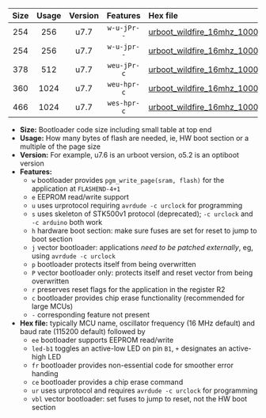 |Size|Usage|Version|Features|Hex file|
|:-:|:-:|:-:|:-:|:--|
|254|256|u7.7|`w-u-jPr--`|[urboot_wildfire_16mhz_1000000bps_led+b5_ur_vbl.hex](https://raw.githubusercontent.com/stefanrueger/urboot.hex/main/boards/wildfire/fcpu_16mhz/1000000_bps/urboot_wildfire_16mhz_1000000bps_led+b5_ur_vbl.hex)|
|254|256|u7.7|`w-u-jpr--`|[urboot_wildfire_16mhz_1000000bps_led+b5_fr_ur_vbl.hex](https://raw.githubusercontent.com/stefanrueger/urboot.hex/main/boards/wildfire/fcpu_16mhz/1000000_bps/urboot_wildfire_16mhz_1000000bps_led+b5_fr_ur_vbl.hex)|
|378|512|u7.7|`weu-jPr-c`|[urboot_wildfire_16mhz_1000000bps_ee_led+b5_fr_ce_ur_vbl.hex](https://raw.githubusercontent.com/stefanrueger/urboot.hex/main/boards/wildfire/fcpu_16mhz/1000000_bps/urboot_wildfire_16mhz_1000000bps_ee_led+b5_fr_ce_ur_vbl.hex)|
|360|1024|u7.7|`weu-hpr-c`|[urboot_wildfire_16mhz_1000000bps_ee_led+b5_fr_ce_ur.hex](https://raw.githubusercontent.com/stefanrueger/urboot.hex/main/boards/wildfire/fcpu_16mhz/1000000_bps/urboot_wildfire_16mhz_1000000bps_ee_led+b5_fr_ce_ur.hex)|
|466|1024|u7.7|`wes-hpr-c`|[urboot_wildfire_16mhz_1000000bps_ee_led+b5_fr_ce.hex](https://raw.githubusercontent.com/stefanrueger/urboot.hex/main/boards/wildfire/fcpu_16mhz/1000000_bps/urboot_wildfire_16mhz_1000000bps_ee_led+b5_fr_ce.hex)|

- **Size:** Bootloader code size including small table at top end
- **Usage:** How many bytes of flash are needed, ie, HW boot section or a multiple of the page size
- **Version:** For example, u7.6 is an urboot version, o5.2 is an optiboot version
- **Features:**
  + `w` bootloader provides `pgm_write_page(sram, flash)` for the application at `FLASHEND-4+1`
  + `e` EEPROM read/write support
  + `u` uses urprotocol requiring `avrdude -c urclock` for programming
  + `s` uses skeleton of STK500v1 protocol (deprecated); `-c urclock` and `-c arduino` both work
  + `h` hardware boot section: make sure fuses are set for reset to jump to boot section
  + `j` vector bootloader: applications *need to be patched externally*, eg, using `avrdude -c urclock`
  + `p` bootloader protects itself from being overwritten
  + `P` vector bootloader only: protects itself and reset vector from being overwritten
  + `r` preserves reset flags for the application in the register R2
  + `c` bootloader provides chip erase functionality (recommended for large MCUs)
  + `-` corresponding feature not present
- **Hex file:** typically MCU name, oscillator frequency (16 MHz default) and baud rate (115200 default) followed by
  + `ee` bootloader supports EEPROM read/write
  + `led-b1` toggles an active-low LED on pin `B1`, `+` designates an active-high LED
  + `fr` bootloader provides non-essential code for smoother error handing
  + `ce` bootloader provides a chip erase command
  + `ur` uses urprotocol and requires `avrdude -c urclock` for programming
  + `vbl` vector bootloader: set fuses to jump to reset, not the HW boot section

